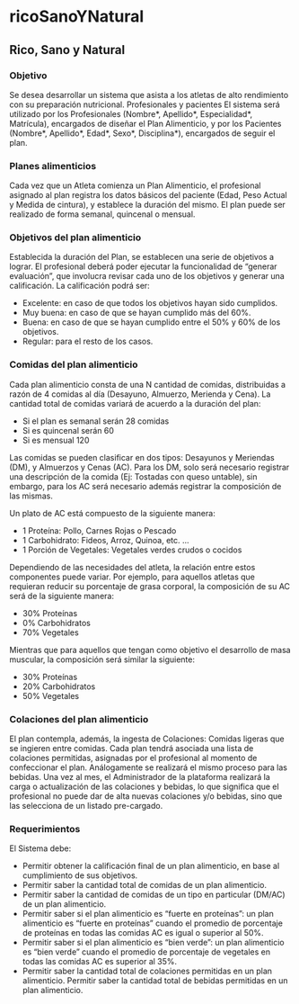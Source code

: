 # ricoSanoYNatural

## Rico, Sano y Natural
### Objetivo
Se desea desarrollar un sistema que asista a los atletas de alto rendimiento con su preparación nutricional. 
Profesionales y pacientes
El sistema será utilizado por los Profesionales (Nombre*, Apellido*, Especialidad*, Matrícula), encargados de diseñar el Plan Alimenticio, y por los Pacientes (Nombre*, Apellido*, Edad*, Sexo*, Disciplina*), encargados de seguir el plan.
### Planes alimenticios
Cada vez que un Atleta comienza un Plan Alimenticio, el profesional asignado al plan registra los datos básicos del paciente (Edad, Peso Actual y Medida de cintura), y establece la duración del mismo. El plan puede ser realizado de forma semanal, quincenal o mensual. 
### Objetivos del plan alimenticio
Establecida la duración del Plan, se establecen una serie de objetivos a lograr.
El profesional deberá poder ejecutar la funcionalidad de “generar evaluación”, que involucra revisar cada uno de los objetivos y generar una calificación. La calificación podrá ser:
* Excelente: en caso de que todos los objetivos hayan sido cumplidos.
* Muy buena: en caso de que se hayan cumplido más del 60%.
* Buena: en caso de que se hayan cumplido entre el 50% y 60% de los objetivos.
* Regular: para el resto de los casos.
### Comidas del plan alimenticio
Cada plan alimenticio consta de una N cantidad de comidas, distribuidas a razón de 4 comidas al día (Desayuno, Almuerzo, Merienda y Cena). 
La cantidad total de comidas variará de acuerdo a la duración del plan:
* Si el plan es semanal serán 28 comidas
* Si es quincenal serán 60
* Si es mensual 120

Las comidas se pueden clasificar en dos tipos: Desayunos y Meriendas (DM), y Almuerzos y Cenas (AC).
Para los DM, solo será necesario registrar una descripción de la comida (Ej: Tostadas con queso untable), sin embargo, para los AC será necesario además registrar la composición de las mismas. 

Un plato de AC está compuesto de la siguiente manera:
* 1 Proteína: Pollo, Carnes Rojas o Pescado
* 1 Carbohidrato: Fideos, Arroz, Quinoa, etc. ...
* 1 Porción de Vegetales: Vegetales verdes crudos o cocidos
  
Dependiendo de las necesidades del atleta, la relación entre estos componentes puede variar. Por ejemplo, para aquellos atletas que requieran reducir su porcentaje de grasa corporal, la composición de su AC será de la siguiente manera: 
* 30% Proteínas
* 0% Carbohidratos
* 70% Vegetales

Mientras que para aquellos que tengan como objetivo el desarrollo de masa muscular, la composición será similar la siguiente: 

* 30% Proteínas
* 20% Carbohidratos
* 50% Vegetales
  
### Colaciones del plan alimenticio
El plan contempla, además, la ingesta de Colaciones: Comidas ligeras que se ingieren entre comidas. Cada plan tendrá asociada una lista de colaciones permitidas, asignadas por el profesional al momento de confeccionar el plan. Análogamente se realizará el mismo proceso para las bebidas.
Una vez al mes, el Administrador de la plataforma realizará la carga o actualización de las colaciones y bebidas, lo que significa que el profesional no puede dar de alta nuevas colaciones y/o bebidas, sino que las selecciona de un listado pre-cargado.

### Requerimientos
El Sistema debe:
* Permitir obtener la calificación final de un plan alimenticio, en base al cumplimiento de sus objetivos.
* Permitir saber la cantidad total de comidas de un plan alimenticio.
* Permitir saber la cantidad de comidas de un tipo en particular (DM/AC) de un plan alimenticio.
* Permitir saber si el plan alimenticio es “fuerte en proteínas”: un plan alimenticio es “fuerte en proteínas” cuando el promedio de porcentaje de proteínas en todas las comidas AC es igual o superior al 50%.
* Permitir saber si el plan alimenticio es “bien verde”: un plan alimenticio es “bien verde” cuando el promedio de porcentaje de vegetales en todas las comidas AC es superior al 35%.
* Permitir saber la cantidad total de colaciones permitidas en un plan alimenticio.
Permitir saber la cantidad total de bebidas permitidas en un plan alimenticio.
